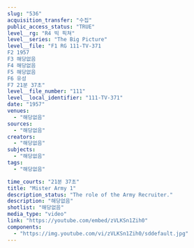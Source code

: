 ```yaml
---
slug: "536"
acquisition_transfer: "수집"
public_access_status: "TRUE"
level__rg: "R4 빅 픽쳐"
level__series: "The Big Picture"
level__file: "F1 RG 111-TV-371
F2 1957
F3 해당없음
F4 해당없음
F5 해당없음
F6 유성
F7 21분 37초"
level__file_number: "111"
level__local_identifier: "111-TV-371"
date: "1957"
venues: 
  - "해당없음"
sources: 
  - "해당없음"
creators: 
  - "해당없음"
subjects: 
  - "해당없음"
tags: 
  - "해당없음"

time_courts: "21분 37초"
title: "Mister Army 1"
description_status: "The role of the Army Recruiter."
description: "해당없음"
shotlist: "해당없음"
media_type: "video"
link: "https://youtube.com/embed/zVLKSn1Zih0"
components: 
  - "https://img.youtube.com/vi/zVLKSn1Zih0/sddefault.jpg"
---
```

